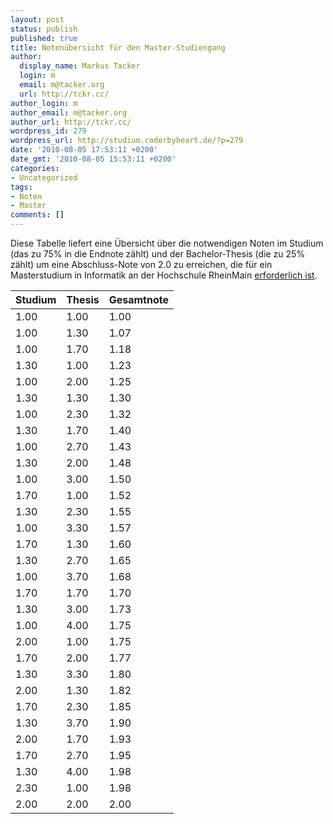 ```yaml
---
layout: post
status: publish
published: true
title: Notenübersicht für den Master-Studiengang
author:
  display_name: Markus Tacker
  login: m
  email: m@tacker.org
  url: http://tckr.cc/
author_login: m
author_email: m@tacker.org
author_url: http://tckr.cc/
wordpress_id: 279
wordpress_url: http://studium.coderbyheart.de/?p=279
date: '2010-08-05 17:53:11 +0200'
date_gmt: '2010-08-05 15:53:11 +0200'
categories:
- Uncategorized
tags:
- Noten
- Master
comments: []
---
```

<p>Diese Tabelle liefert eine Übersicht über die notwendigen Noten im Studium (das zu 75% in die Endnote zählt) und der Bachelor-Thesis (die zu 25% zählt) um eine Abschluss-Note von 2.0 zu erreichen, die für ein Masterstudium in Informatik an der Hochschule RheinMain <a href="http://www.hs-rm.de/de/dcsm/studiengaenge/informatik-msc/index.html?type=0&amp;F=0">erforderlich ist</a>.</p>
<table class="normal statistics">
<thead>
<tr>
<th>Studium</th>
<th>Thesis</th>
<th>Gesamtnote</th>
</tr>
</thead>
<tbody>
<tr>
<td class="bestvalue">1.00</td>
<td class="bestvalue">1.00</td>
<td class="bestvalue">1.00</td>
</tr>
<tr>
<td class="bestvalue">1.00</td>
<td>1.30</td>
<td>1.07</td>
</tr>
<tr>
<td class="bestvalue">1.00</td>
<td>1.70</td>
<td>1.18</td>
</tr>
<tr>
<td>1.30</td>
<td class="bestvalue">1.00</td>
<td>1.23</td>
</tr>
<tr>
<td class="bestvalue">1.00</td>
<td>2.00</td>
<td>1.25</td>
</tr>
<tr>
<td>1.30</td>
<td>1.30</td>
<td>1.30</td>
</tr>
<tr>
<td class="bestvalue">1.00</td>
<td>2.30</td>
<td>1.32</td>
</tr>
<tr>
<td>1.30</td>
<td>1.70</td>
<td>1.40</td>
</tr>
<tr>
<td class="bestvalue">1.00</td>
<td>2.70</td>
<td>1.43</td>
</tr>
<tr>
<td>1.30</td>
<td>2.00</td>
<td>1.48</td>
</tr>
<tr>
<td class="bestvalue">1.00</td>
<td>3.00</td>
<td>1.50</td>
</tr>
<tr>
<td>1.70</td>
<td class="bestvalue">1.00</td>
<td>1.52</td>
</tr>
<tr>
<td>1.30</td>
<td>2.30</td>
<td>1.55</td>
</tr>
<tr>
<td class="bestvalue">1.00</td>
<td>3.30</td>
<td>1.57</td>
</tr>
<tr>
<td>1.70</td>
<td>1.30</td>
<td>1.60</td>
</tr>
<tr>
<td>1.30</td>
<td>2.70</td>
<td>1.65</td>
</tr>
<tr>
<td class="bestvalue">1.00</td>
<td>3.70</td>
<td>1.68</td>
</tr>
<tr>
<td>1.70</td>
<td>1.70</td>
<td>1.70</td>
</tr>
<tr>
<td>1.30</td>
<td>3.00</td>
<td>1.73</td>
</tr>
<tr>
<td class="bestvalue">1.00</td>
<td class="worstvalue">4.00</td>
<td>1.75</td>
</tr>
<tr>
<td>2.00</td>
<td class="bestvalue">1.00</td>
<td>1.75</td>
</tr>
<tr>
<td>1.70</td>
<td>2.00</td>
<td>1.77</td>
</tr>
<tr>
<td>1.30</td>
<td>3.30</td>
<td>1.80</td>
</tr>
<tr>
<td>2.00</td>
<td>1.30</td>
<td>1.82</td>
</tr>
<tr>
<td>1.70</td>
<td>2.30</td>
<td>1.85</td>
</tr>
<tr>
<td>1.30</td>
<td>3.70</td>
<td>1.90</td>
</tr>
<tr>
<td>2.00</td>
<td>1.70</td>
<td>1.93</td>
</tr>
<tr>
<td>1.70</td>
<td>2.70</td>
<td>1.95</td>
</tr>
<tr>
<td>1.30</td>
<td class="worstvalue">4.00</td>
<td>1.98</td>
</tr>
<tr>
<td class="worstvalue">2.30</td>
<td class="bestvalue">1.00</td>
<td>1.98</td>
</tr>
<tr>
<td>2.00</td>
<td>2.00</td>
<td class="worstvalue">2.00</td>
</tr>
</tbody>
</table>
